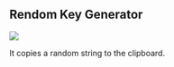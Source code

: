 ## Rendom Key Generator

<img src="https://img.shields.io/badge/JAVA-FF4000?style=flat-square&logo=openjdk&logoColor=white">

It copies a random string to the clipboard.
